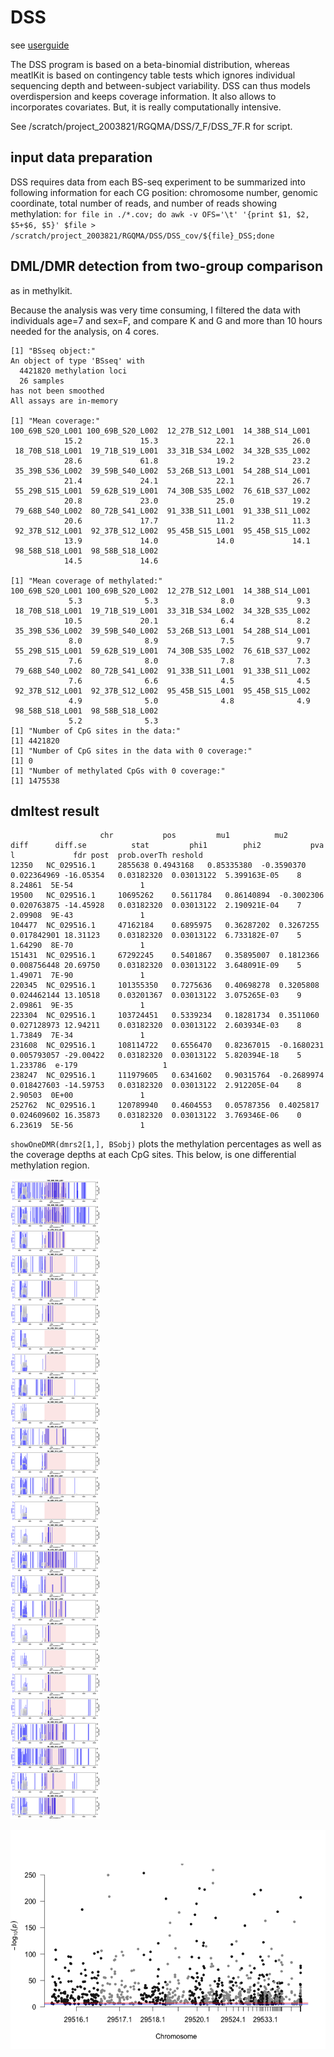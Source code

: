# DSS
see [userguide](https://bioconductor.org/packages/release/bioc/vignettes/DSS/inst/doc/DSS.html#1_Introduction) 

The DSS program is based on a beta-binomial distribution, whereas meatlKit is based on contingency table tests which ignores individual sequencing depth and between-subject variability. 
DSS can thus models overdispersion and keeps coverage information. It also allows to incorporates covariates. But, it is really computationally intensive.

See /scratch/project_2003821/RGQMA/DSS/7_F/DSS_7F.R for script. 

## input data preparation 
DSS requires data from each BS-seq experiment to be summarized into following information for each CG position: chromosome number, genomic coordinate, total number of reads, and number of reads showing methylation:
`for file in ./*.cov; do awk -v OFS='\t' '{print $1, $2, $5+$6, $5}' $file > /scratch/project_2003821/RGQMA/DSS/DSS_cov/${file}_DSS;done`


## DML/DMR detection from two-group comparison
as in methylkit. 

Because the analysis was very time consuming, I filtered the data with individuals age=7 and sex=F, and compare K and G and more than 10 hours needed for the analysis, on 4 cores. 



```
[1] "BSseq object:"
An object of type 'BSseq' with
  4421820 methylation loci
  26 samples
has not been smoothed
All assays are in-memory

[1] "Mean coverage:"
100_69B_S20_L001 100_69B_S20_L002  12_27B_S12_L001  14_38B_S14_L001 
            15.2             15.3             22.1             26.0 
 18_70B_S18_L001  19_71B_S19_L001  33_31B_S34_L002  34_32B_S35_L002 
            28.6             61.8             19.2             23.2 
 35_39B_S36_L002  39_59B_S40_L002  53_26B_S13_L001  54_28B_S14_L001 
            21.4             24.1             22.1             26.7 
 55_29B_S15_L001  59_62B_S19_L001  74_30B_S35_L002  76_61B_S37_L002 
            20.8             23.0             25.0             19.2 
 79_68B_S40_L002  80_72B_S41_L002  91_33B_S11_L001  91_33B_S11_L002 
            20.6             17.7             11.2             11.3 
 92_37B_S12_L001  92_37B_S12_L002  95_45B_S15_L001  95_45B_S15_L002 
            13.9             14.0             14.0             14.1 
 98_58B_S18_L001  98_58B_S18_L002 
            14.5             14.6 
            
[1] "Mean coverage of methylated:"
100_69B_S20_L001 100_69B_S20_L002  12_27B_S12_L001  14_38B_S14_L001 
             5.3              5.3              8.0              9.3 
 18_70B_S18_L001  19_71B_S19_L001  33_31B_S34_L002  34_32B_S35_L002 
            10.5             20.1              6.4              8.2 
 35_39B_S36_L002  39_59B_S40_L002  53_26B_S13_L001  54_28B_S14_L001 
             8.0              8.9              7.5              9.7 
 55_29B_S15_L001  59_62B_S19_L001  74_30B_S35_L002  76_61B_S37_L002 
             7.6              8.0              7.8              7.3 
 79_68B_S40_L002  80_72B_S41_L002  91_33B_S11_L001  91_33B_S11_L002 
             7.6              6.6              4.5              4.5 
 92_37B_S12_L001  92_37B_S12_L002  95_45B_S15_L001  95_45B_S15_L002 
             4.9              5.0              4.8              4.9 
 98_58B_S18_L001  98_58B_S18_L002 
             5.2              5.3 
[1] "Number of CpG sites in the data:"
[1] 4421820
[1] "Number of CpG sites in the data with 0 coverage:"
[1] 0
[1] "Number of methylated CpGs with 0 coverage:"
[1] 1475538
```

## dmltest result
```
         	        chr 	      pos 	      mu1 	       mu2 	      diff 	    diff.se 	     stat 	      phi1 	      phi2	         pva	l         	  fdr post	prob.overTh	reshold
12350	NC_029516.1 	2855638	0.4943168	0.85335380	-0.3590370	0.022364969	-16.05354	0.03182320	0.03013122	5.399163E-05	8  8.24861	5E-54	           	1
19500	NC_029516.1 	10695262	0.5611784	0.86140894	-0.3002306	0.020763875	-14.45928	0.03182320	0.03013122	2.190921E-04	7  2.09908	9E-43	           	1
104477	NC_029516.1 	47162184	0.6895975	0.36287202	0.3267255	0.017842901	18.31123	0.03182320	0.03013122	6.733182E-07	5  1.64290	8E-70	           	1
151431	NC_029516.1 	67292245	0.5401867	0.35895007	0.1812366	0.008756448	20.69750	0.03182320	0.03013122	3.648091E-09	5  1.49071	7E-90	           	1
220345	NC_029516.1 	101355350	0.7275636	0.40698278	0.3205808	0.024462144	13.10518	0.03201367	0.03013122	3.075265E-03	9  2.09861	9E-35	           	1
223304	NC_029516.1 	103724451	0.5339234	0.18281734	0.3511060	0.027128973	12.94211	0.03182320	0.03013122	2.603934E-03	8  1.73849	7E-34	           	1
231608	NC_029516.1 	108114722	0.6556470	0.82367015	-0.1680231	0.005793057	-29.00422	0.03182320	0.03013122	5.820394E-18	5 1.233786	e-179     	           	1
238247	NC_029516.1 	111979605	0.6341602	0.90315764	-0.2689974	0.018427603	-14.59753	0.03182320	0.03013122	2.912205E-04	8  2.90503	0E+00	           	1
252762	NC_029516.1 	120789940	0.4604553	0.05787356	0.4025817	0.024609602	16.35873	0.03182320	0.03013122	3.769346E-06	0  6.23619	5E-56	           	1  
```

`showOneDMR(dmrs2[1,], BSobj)` plots the methylation percentages as well as the coverage depths at each CpG sites. 
This below, is one differential methylation region. 

![](../img/dmrs2_2.png) 



![](../img/manhattan_dmlt.png)

